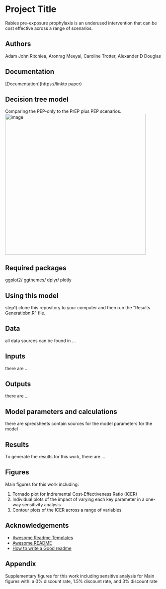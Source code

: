 # Project Title

Rabies pre-exposure prophylaxis is an underused intervention that can be cost effective across a range of scenarios.


## Authors

Adam John Ritchiea, Aronrag Meeyai, Caroline Trotter, Alexander D Douglas

## Documentation

[Documentation](https://linkto paper) 

## Decision tree model
Comparing the PEP-only to the PrEP plus PEP scenarios. 
<img width="452" alt="image" src="https://github.com/user-attachments/assets/85d75e2b-8fba-4b8e-bc6a-b57fa4d876e6">


## Required packages
ggplot2/ ggthemes/ dplyr/ plotly
## Using this model
step1) clone this repository to your computer and then run the "Results Generatiobn.R" file.
## Data
all data sources can be found in ...
## Inputs
there are ...
## Outputs 
there are ...
## Model parameters and calculations
there are spredsheets contain sources for the model parameters for the model

## Results
To generate the results for this work, there are ...

## Figures
Main figures for this work including: 
1) Tornado plot for Indremental Cost-Effectiveness Ratio (ICER)
2) Individual plots of the impact of varying each key parameter in a one-way sensitivity analysis
3) Contour plots of the ICER across a range of variables

## Acknowledgements

 - [Awesome Readme Templates](https://awesomeopensource.com/project/elangosundar/awesome-README-templates)
 - [Awesome README](https://github.com/matiassingers/awesome-readme)
 - [How to write a Good readme](https://bulldogjob.com/news/449-how-to-write-a-good-readme-for-your-github-project)


## Appendix
Supplementary figures for this work including sensitive analysis for Main figures with: a 0% discount rate, 1.5% discount rate, and 3% discount rate









